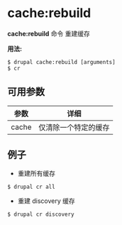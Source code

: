 # cache:rebuild
**cache:rebuild** 命令 重建缓存

**用法:**
```
$ drupal cache:rebuild [arguments] 
$ cr  
```

## 可用参数
参数 | 详细
---------|-------------
cache | 仅清除一个特定的缓存

## 例子
* 重建所有缓存
```
$ drupal cr all
```
* 重建 discovery 缓存
```
$ drupal cr discovery
```
